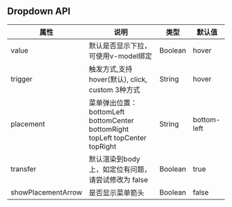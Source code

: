 ## Dropdown API
| 属性               | 说明                                                                         | 类型    | 默认值      |
|--------------------|------------------------------------------------------------------------------|---------|-------------|
| value              | 默认是否显示下拉，可使用v-model绑定                                          | Boolean | hover       |
| trigger            | 触发方式,支持hover(默认), click, custom 3种方式                              | String  | hover       |
| placement          | 菜单弹出位置：bottomLeft bottomCenter bottomRight topLeft topCenter topRight | String  | bottom-left |
| transfer           | 默认渲染到body 上，如定位有问题，请尝试修改为 false                          | Boolean | true        |
| showPlacementArrow | 是否显示菜单箭头                                                             | Boolean | false       |